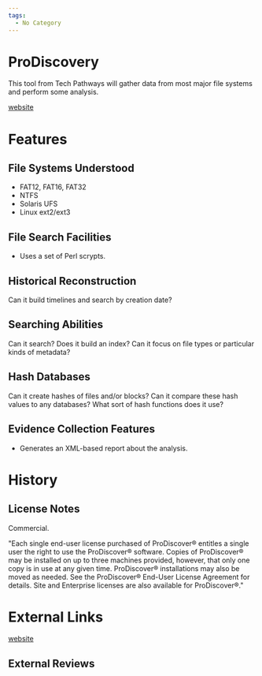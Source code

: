 ```yaml
---
tags:
  - No Category
---
```

# ProDiscovery

This tool from Tech Pathways will gather data from most major file
systems and perform some analysis.

[website](http://www.techpathways.com/ProDiscoverDFT.htm)

# Features

## File Systems Understood

- FAT12, FAT16, FAT32
- NTFS
- Solaris UFS
- Linux ext2/ext3

## File Search Facilities

- Uses a set of Perl scrypts.

## Historical Reconstruction

Can it build timelines and search by creation date?

## Searching Abilities

Can it search? Does it build an index? Can it focus on file types or
particular kinds of metadata?

## Hash Databases

Can it create hashes of files and/or blocks? Can it compare these hash
values to any databases? What sort of hash functions does it use?

## Evidence Collection Features

- Generates an XML-based report about the analysis.

# History

## License Notes

Commercial.

"Each single end-user license purchased of ProDiscover® entitles a
single user the right to use the ProDiscover® software. Copies of
ProDiscover® may be installed on up to three machines provided, however,
that only one copy is in use at any given time. ProDiscover®
installations may also be moved as needed. See the ProDiscover® End-User
License Agreement for details. Site and Enterprise licenses are also
available for ProDiscover®."

# External Links

[website](http://www.techpathways.com/ProDiscoverDFT.htm)

## External Reviews
